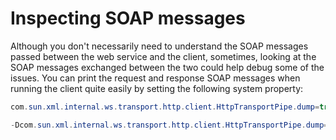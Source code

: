Inspecting SOAP messages
===============
  Although you don't necessarily need to understand the SOAP messages passed between the web service and the client, sometimes, looking at the SOAP messages exchanged between the two could help debug some of the issues.  You can print the request and response SOAP messages when running the client quite easily by setting the following system property:

```java
com.sun.xml.internal.ws.transport.http.client.HttpTransportPipe.dump=true
```

```java
-Dcom.sun.xml.internal.ws.transport.http.client.HttpTransportPipe.dump=true
```